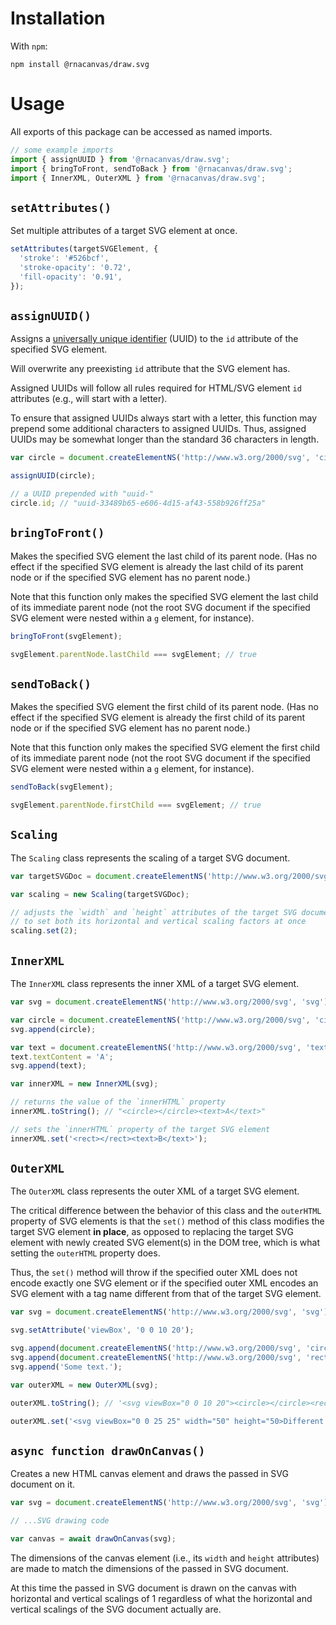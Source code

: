 # Installation

With `npm`:

```
npm install @rnacanvas/draw.svg
```

# Usage

All exports of this package can be accessed as named imports.

```javascript
// some example imports
import { assignUUID } from '@rnacanvas/draw.svg';
import { bringToFront, sendToBack } from '@rnacanvas/draw.svg';
import { InnerXML, OuterXML } from '@rnacanvas/draw.svg';
```

## `setAttributes()`

Set multiple attributes of a target SVG element at once.

```javascript
setAttributes(targetSVGElement, {
  'stroke': '#526bcf',
  'stroke-opacity': '0.72',
  'fill-opacity': '0.91',
});
```

## `assignUUID()`

Assigns a [universally unique identifier](https://en.wikipedia.org/wiki/Universally_unique_identifier) (UUID)
to the `id` attribute of the specified SVG element.

Will overwrite any preexisting `id` attribute
that the SVG element has.

Assigned UUIDs will follow all rules required for HTML/SVG element `id` attributes
(e.g., will start with a letter).

To ensure that assigned UUIDs always start with a letter,
this function may prepend some additional characters to assigned UUIDs.
Thus, assigned UUIDs may be somewhat longer than the standard 36 characters in length.

```javascript
var circle = document.createElementNS('http://www.w3.org/2000/svg', 'circle');

assignUUID(circle);

// a UUID prepended with "uuid-"
circle.id; // "uuid-33489b65-e606-4d15-af43-558b926ff25a"
```

## `bringToFront()`

Makes the specified SVG element the last child of its parent node.
(Has no effect if the specified SVG element is already the last child of its parent node
or if the specified SVG element has no parent node.)

Note that this function only makes the specified SVG element the last child of its immediate parent node
(not the root SVG document if the specified SVG element were nested within a `g` element, for instance).

```javascript
bringToFront(svgElement);

svgElement.parentNode.lastChild === svgElement; // true
```

## `sendToBack()`

Makes the specified SVG element the first child of its parent node.
(Has no effect if the specified SVG element is already the first child of its parent node
or if the specified SVG element has no parent node.)

Note that this function only makes the specified SVG element the first child of its immediate parent node
(not the root SVG document if the specified SVG element were nested within a `g` element, for instance).

```javascript
sendToBack(svgElement);

svgElement.parentNode.firstChild === svgElement; // true
```

## `Scaling`

The `Scaling` class represents the scaling of a target SVG document.

```javascript
var targetSVGDoc = document.createElementNS('http://www.w3.org/2000/svg', 'svg');

var scaling = new Scaling(targetSVGDoc);

// adjusts the `width` and `height` attributes of the target SVG document
// to set both its horizontal and vertical scaling factors at once
scaling.set(2);
```

## `InnerXML`

The `InnerXML` class represents the inner XML of a target SVG element.

```javascript
var svg = document.createElementNS('http://www.w3.org/2000/svg', 'svg');

var circle = document.createElementNS('http://www.w3.org/2000/svg', 'circle');
svg.append(circle);

var text = document.createElementNS('http://www.w3.org/2000/svg', 'text');
text.textContent = 'A';
svg.append(text);

var innerXML = new InnerXML(svg);

// returns the value of the `innerHTML` property
innerXML.toString(); // "<circle></circle><text>A</text>"

// sets the `innerHTML` property of the target SVG element
innerXML.set('<rect></rect><text>B</text>');
```

## `OuterXML`

The `OuterXML` class represents the outer XML of a target SVG element.

The critical difference between the behavior of this class
and the `outerHTML` property of SVG elements
is that the `set()` method of this class modifies the target SVG element <b>in place</b>,
as opposed to replacing the target SVG element with newly created SVG element(s) in the DOM tree,
which is what setting the `outerHTML` property does.

Thus, the `set()` method will throw if the specified outer XML does not encode exactly one SVG element
or if the specified outer XML encodes an SVG element with a tag name different from that of the target SVG element.

```javascript
var svg = document.createElementNS('http://www.w3.org/2000/svg', 'svg');

svg.setAttribute('viewBox', '0 0 10 20');

svg.append(document.createElementNS('http://www.w3.org/2000/svg', 'circle'));
svg.append(document.createElementNS('http://www.w3.org/2000/svg', 'rect'));
svg.append('Some text.');

var outerXML = new OuterXML(svg);

outerXML.toString(); // '<svg viewBox="0 0 10 20"><circle></circle><rect></rect>Some text.</svg>'

outerXML.set('<svg viewBox="0 0 25 25" width="50" height="50>Different text.<path></path></svg>');
```

## `async function drawOnCanvas()`

Creates a new HTML canvas element and draws the passed in SVG document on it.

```javascript
var svg = document.createElementNS('http://www.w3.org/2000/svg', 'svg');

// ...SVG drawing code

var canvas = await drawOnCanvas(svg);
```

The dimensions of the canvas element (i.e., its `width` and `height` attributes)
are made to match the dimensions of the passed in SVG document.

At this time the passed in SVG document is drawn on the canvas with horizontal and vertical scalings of 1
regardless of what the horizontal and vertical scalings of the SVG document actually are.

